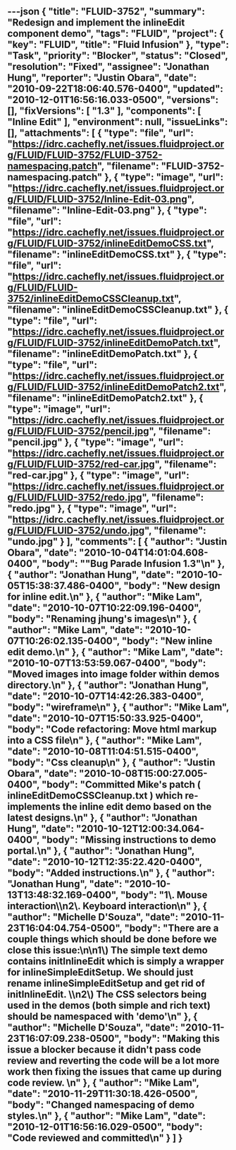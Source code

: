 ---json
{
  "title": "FLUID-3752",
  "summary": "Redesign and implement the inlineEdit component demo",
  "tags": "FLUID",
  "project": {
    "key": "FLUID",
    "title": "Fluid Infusion"
  },
  "type": "Task",
  "priority": "Blocker",
  "status": "Closed",
  "resolution": "Fixed",
  "assignee": "Jonathan Hung",
  "reporter": "Justin Obara",
  "date": "2010-09-22T18:06:40.576-0400",
  "updated": "2010-12-01T16:56:16.033-0500",
  "versions": [],
  "fixVersions": [
    "1.3"
  ],
  "components": [
    "Inline Edit"
  ],
  "environment": null,
  "issueLinks": [],
  "attachments": [
    {
      "type": "file",
      "url": "https://idrc.cachefly.net/issues.fluidproject.org/FLUID/FLUID-3752/FLUID-3752-namespacing.patch",
      "filename": "FLUID-3752-namespacing.patch"
    },
    {
      "type": "image",
      "url": "https://idrc.cachefly.net/issues.fluidproject.org/FLUID/FLUID-3752/Inline-Edit-03.png",
      "filename": "Inline-Edit-03.png"
    },
    {
      "type": "file",
      "url": "https://idrc.cachefly.net/issues.fluidproject.org/FLUID/FLUID-3752/inlineEditDemoCSS.txt",
      "filename": "inlineEditDemoCSS.txt"
    },
    {
      "type": "file",
      "url": "https://idrc.cachefly.net/issues.fluidproject.org/FLUID/FLUID-3752/inlineEditDemoCSSCleanup.txt",
      "filename": "inlineEditDemoCSSCleanup.txt"
    },
    {
      "type": "file",
      "url": "https://idrc.cachefly.net/issues.fluidproject.org/FLUID/FLUID-3752/inlineEditDemoPatch.txt",
      "filename": "inlineEditDemoPatch.txt"
    },
    {
      "type": "file",
      "url": "https://idrc.cachefly.net/issues.fluidproject.org/FLUID/FLUID-3752/inlineEditDemoPatch2.txt",
      "filename": "inlineEditDemoPatch2.txt"
    },
    {
      "type": "image",
      "url": "https://idrc.cachefly.net/issues.fluidproject.org/FLUID/FLUID-3752/pencil.jpg",
      "filename": "pencil.jpg"
    },
    {
      "type": "image",
      "url": "https://idrc.cachefly.net/issues.fluidproject.org/FLUID/FLUID-3752/red-car.jpg",
      "filename": "red-car.jpg"
    },
    {
      "type": "image",
      "url": "https://idrc.cachefly.net/issues.fluidproject.org/FLUID/FLUID-3752/redo.jpg",
      "filename": "redo.jpg"
    },
    {
      "type": "image",
      "url": "https://idrc.cachefly.net/issues.fluidproject.org/FLUID/FLUID-3752/undo.jpg",
      "filename": "undo.jpg"
    }
  ],
  "comments": [
    {
      "author": "Justin Obara",
      "date": "2010-10-04T14:01:04.608-0400",
      "body": "\"Bug Parade Infusion 1.3\"\n"
    },
    {
      "author": "Jonathan Hung",
      "date": "2010-10-05T15:38:37.486-0400",
      "body": "New design for inline edit.\n"
    },
    {
      "author": "Mike Lam",
      "date": "2010-10-07T10:22:09.196-0400",
      "body": "Renaming jhung's images\n"
    },
    {
      "author": "Mike Lam",
      "date": "2010-10-07T10:26:02.135-0400",
      "body": "New inline edit demo.\n"
    },
    {
      "author": "Mike Lam",
      "date": "2010-10-07T13:53:59.067-0400",
      "body": "Moved images into image folder within demos directory.\n"
    },
    {
      "author": "Jonathan Hung",
      "date": "2010-10-07T14:42:26.383-0400",
      "body": "wireframe\n"
    },
    {
      "author": "Mike Lam",
      "date": "2010-10-07T15:50:33.925-0400",
      "body": "Code refactoring:   Move html markup into a CSS file\n"
    },
    {
      "author": "Mike Lam",
      "date": "2010-10-08T11:04:51.515-0400",
      "body": "Css cleanup\n"
    },
    {
      "author": "Justin Obara",
      "date": "2010-10-08T15:00:27.005-0400",
      "body": "Committed Mike's patch ( inlineEditDemoCSSCleanup.txt ) which re-implements the inline edit demo based on the latest designs.\n"
    },
    {
      "author": "Jonathan Hung",
      "date": "2010-10-12T12:00:34.064-0400",
      "body": "Missing instructions to demo portal.\n"
    },
    {
      "author": "Jonathan Hung",
      "date": "2010-10-12T12:35:22.420-0400",
      "body": "Added instructions.\n"
    },
    {
      "author": "Jonathan Hung",
      "date": "2010-10-13T13:48:32.169-0400",
      "body": "1\\. Mouse interaction\\\n2\\. Keyboard interaction\n"
    },
    {
      "author": "Michelle D'Souza",
      "date": "2010-11-23T16:04:04.754-0500",
      "body": "There are a couple things which should be done before we close this issue:\n\n1\\) The simple text demo contains initInlineEdit which is simply a wrapper for inlineSimpleEditSetup. We should just rename inlineSimpleEditSetup and get rid of initInlineEdit. \\\n2\\) The CSS selectors being used in the demos (both simple and rich text) should be namespaced with 'demo'\n"
    },
    {
      "author": "Michelle D'Souza",
      "date": "2010-11-23T16:07:09.238-0500",
      "body": "Making this issue a blocker because it didn't pass code review and reverting the code will be a lot more work then fixing the issues that came up during code review.&#x20;\n"
    },
    {
      "author": "Mike Lam",
      "date": "2010-11-29T11:30:18.426-0500",
      "body": "Changed namespacing of demo styles.\n"
    },
    {
      "author": "Mike Lam",
      "date": "2010-12-01T16:56:16.029-0500",
      "body": "Code reviewed and committed\n"
    }
  ]
}
---

        